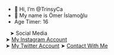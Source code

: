 - 👋 Hi, I’m @TrinsyCa
- 👤 My name is Ömer İslamoğlu
- Age Timer: 16

&nbsp;&nbsp;&nbsp;➤ Social Media<br>
➤ <a href="https://www.instagram.com/omer.islmoglu/" target="_blank">My Instagram Account</a><br>
➤ <a href="https://twitter.com/trinsyca" target="_blank">My Twitter Account</a>
➤ <a href="https://mail.google.com/mail/u/0/#inbox?compose=CllgCJZWxNtQSWJJLvznXSTvxJGGhxlRwSrpMMpMmBPWjGtcxzjVTMNqMbGlgwBfjKGccCjRblq" target="_blank">Contact With Me</a>
